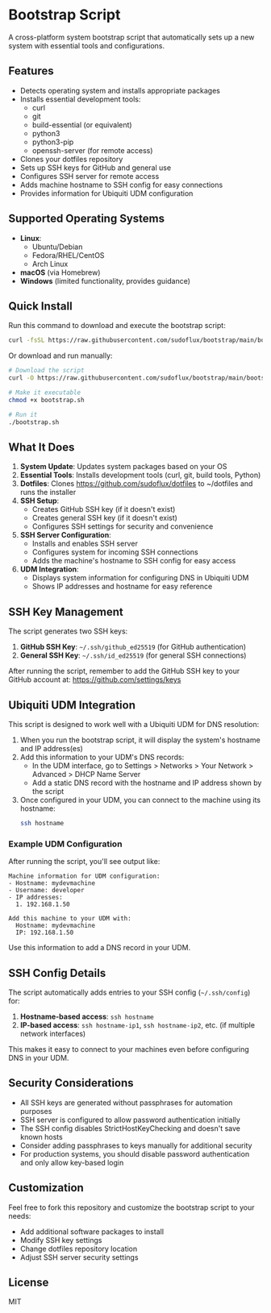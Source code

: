 # Bootstrap Script

A cross-platform system bootstrap script that automatically sets up a new system with essential tools and configurations.

## Features

- Detects operating system and installs appropriate packages
- Installs essential development tools:
  - curl
  - git
  - build-essential (or equivalent)
  - python3
  - python3-pip
  - openssh-server (for remote access)
- Clones your dotfiles repository
- Sets up SSH keys for GitHub and general use
- Configures SSH server for remote access
- Adds machine hostname to SSH config for easy connections
- Provides information for Ubiquiti UDM configuration

## Supported Operating Systems

- **Linux**:
  - Ubuntu/Debian
  - Fedora/RHEL/CentOS
  - Arch Linux
- **macOS** (via Homebrew)
- **Windows** (limited functionality, provides guidance)

## Quick Install

Run this command to download and execute the bootstrap script:

```bash
curl -fsSL https://raw.githubusercontent.com/sudoflux/bootstrap/main/bootstrap.sh | bash
```

Or download and run manually:

```bash
# Download the script
curl -O https://raw.githubusercontent.com/sudoflux/bootstrap/main/bootstrap.sh

# Make it executable
chmod +x bootstrap.sh

# Run it
./bootstrap.sh
```

## What It Does

1. **System Update**: Updates system packages based on your OS
2. **Essential Tools**: Installs development tools (curl, git, build tools, Python)
3. **Dotfiles**: Clones https://github.com/sudoflux/dotfiles to ~/dotfiles and runs the installer
4. **SSH Setup**:
   - Creates GitHub SSH key (if it doesn't exist)
   - Creates general SSH key (if it doesn't exist)
   - Configures SSH settings for security and convenience
5. **SSH Server Configuration**:
   - Installs and enables SSH server
   - Configures system for incoming SSH connections
   - Adds the machine's hostname to SSH config for easy access
6. **UDM Integration**:
   - Displays system information for configuring DNS in Ubiquiti UDM
   - Shows IP addresses and hostname for easy reference

## SSH Key Management

The script generates two SSH keys:

1. **GitHub SSH Key**: `~/.ssh/github_ed25519` (for GitHub authentication)
2. **General SSH Key**: `~/.ssh/id_ed25519` (for general SSH connections)

After running the script, remember to add the GitHub SSH key to your GitHub account at: https://github.com/settings/keys

## Ubiquiti UDM Integration

This script is designed to work well with a Ubiquiti UDM for DNS resolution:

1. When you run the bootstrap script, it will display the system's hostname and IP address(es)
2. Add this information to your UDM's DNS records:
   - In the UDM interface, go to Settings > Networks > Your Network > Advanced > DHCP Name Server
   - Add a static DNS record with the hostname and IP address shown by the script
3. Once configured in your UDM, you can connect to the machine using its hostname:
   ```bash
   ssh hostname
   ```

### Example UDM Configuration

After running the script, you'll see output like:

```
Machine information for UDM configuration:
- Hostname: mydevmachine
- Username: developer
- IP addresses:
  1. 192.168.1.50

Add this machine to your UDM with:
  Hostname: mydevmachine
  IP: 192.168.1.50
```

Use this information to add a DNS record in your UDM.

## SSH Config Details

The script automatically adds entries to your SSH config (`~/.ssh/config`) for:

1. **Hostname-based access**: `ssh hostname`
2. **IP-based access**: `ssh hostname-ip1`, `ssh hostname-ip2`, etc. (if multiple network interfaces)

This makes it easy to connect to your machines even before configuring DNS in your UDM.

## Security Considerations

- All SSH keys are generated without passphrases for automation purposes
- SSH server is configured to allow password authentication initially
- The SSH config disables StrictHostKeyChecking and doesn't save known hosts
- Consider adding passphrases to keys manually for additional security
- For production systems, you should disable password authentication and only allow key-based login

## Customization

Feel free to fork this repository and customize the bootstrap script to your needs:

- Add additional software packages to install
- Modify SSH key settings
- Change dotfiles repository location
- Adjust SSH server security settings

## License

MIT
